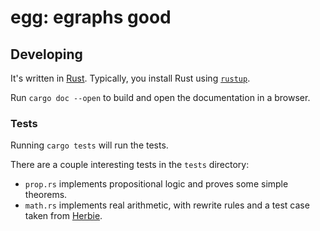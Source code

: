 # egg: egraphs good

## Developing

It's written in [Rust](https://www.rust-lang.org/).
Typically, you install Rust using [`rustup`](https://www.rust-lang.org/tools/install).

Run `cargo doc --open` to build and open the documentation in a browser.

### Tests

Running `cargo tests` will run the tests.

There are a couple interesting tests in the `tests` directory:

- `prop.rs` implements propositional logic and proves some simple
  theorems.
- `math.rs` implements real arithmetic, with rewrite rules and a test
  case taken from [Herbie](https://github.com/uwplse/herbie).
